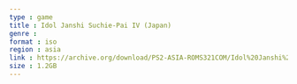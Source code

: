 ```yaml
---
type : game
title : Idol Janshi Suchie-Pai IV (Japan)
genre : 
format : iso
region : asia
link : https://archive.org/download/PS2-ASIA-ROMS321COM/Idol%20Janshi%20Suchie-Pai%20IV%20%28Japan%29.7z
size : 1.2GB
---
```

